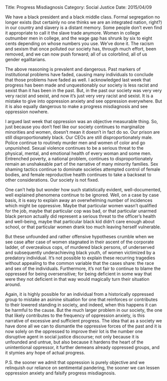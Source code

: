 Title: Progress Misdiagnosis
Category: Social Justice
Date: 2015/04/09

We have a black president and a black middle class. Formal segregation no longer exists (but certainly no one thinks we are an integrated nation, right?) in our country and slavery is a distant memory. Some people don’t even find it appropriate to call it the slave trade anymore. Women in college outnumber men in college, and the wage gap has shrunk by six to eight cents depending on whose numbers you use. We’ve done it. The racism and sexism that once polluted our society has, through much effort, been removed, and we can now push forward; all of us colorblind, all of us gender egalitarians.

The above reasoning is prevalent and dangerous. Past markers of institutional problems have faded, causing many individuals to conclude that those problems have faded as well. I acknowledged last week that progress has been made and unquestionably our society is less racist and sexist than it has been in the past. But, in the past our society was very very very racist and sexist, and now it’s just very very racist and sexist. It is a mistake to give into oppression anxiety and see oppression everywhere. But it is also equally dangerous to make a progress misdiagnosis and see oppression nowhere.

I argued last week that oppression was an objective measurable thing. So, just because you don’t feel like our society continues to marginalize minorities and women, doesn’t mean it doesn’t in fact do so. Our prison are still disproportionately black. Our CEOs are still disproportionately male. Police continue to routinely murder men and women of color and go unpunished. Sexual violence continues to be a serious threat to the physical, mental, and emotional health of every woman and some men. Entrenched poverty, a national problem, continues to disproportionately remain an unshakeable part of the narrative of many minority families. Sex shaming tactics continue to dominate societies attempted control of female bodies, and female reproductive health continues to take a backseat to other considerations. Our society is not fixed.

One can’t help but wonder how such statistically evident, well-documented, well explained phenomena continue to be ignored. Well, on a case by case basis, it is easy to explain away an overwhelming number of incidences which might be oppressive. Maybe that particular women wasn’t qualified for the job, maybe that particular cop was bad, or that particular unarmed black person actually did represent a serious threat to the officer’s health and well-being, maybe that particular black kid didn’t  care enough about school, or that particular women drank too much leaving herself vulnerable. 

But these unfounded and rather offensive hypotheses crumble when we see case after case of women stagnated in their ascent of the corporate ladder, of overzealous cops, of murdered black persons, of underserved and subsequently underachieving black youth, of women victimized by a predatory individual. It’s not possible to explain these recurring tragedies without appealing to the common variable that the cases share: the race and sex of the individuals. Furthermore, it’s not fair to continue to blame the oppressed for being oversensitive; for being deficient in some way that were they not deficient in that way would magically turn their situation around.

Again, it is highly possible for an individual from a historically oppressed group to mistake an asinine situation for one that reinforces or contributes to their lowered standing in society, and indeed, when this happens it can be harmful to the cause. But the much larger problem in our society, the one that likely contributes to the frequency of oppression anxiety, is this narrative of excessive and sufficient progress. The idea that as a society we have done all we can to dismantle the oppressive forces of the past and it is now solely on the oppressed to improve their lot is the number one disruptive agent in social justice discourse; not only because it is unfounded and untrue, but also because it hardens the heart of the unintentional oppressor, it further demeans already oppressed groups, and it stymies any hope of actual progress.

P.S. the sooner we admit that oppression is purely objective and we relinquish our reliance on sentimental pandering, the sooner we can lessen oppression anxiety and falsify progress misdiagnosis.
